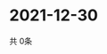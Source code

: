 # 2021-12-30
  共 0条

  <!-- BEGIN -->
  <!-- 最后更新时间Thu Dec 30 2021 19:02:51 GMT+0000 (Coordinated Universal Time) -->
  
  <!-- END -->
  
  
